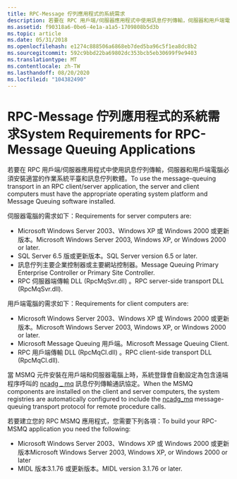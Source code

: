 ```yaml
---
title: RPC-Message 佇列應用程式的系統需求
description: 若要在 RPC 用戶端/伺服器應用程式中使用訊息佇列傳輸，伺服器和用戶端電腦必須安裝適當的作業系統平臺和訊息佇列軟體。
ms.assetid: f90318a6-0be6-4e1a-a1a5-1709808b5d3b
ms.topic: article
ms.date: 05/31/2018
ms.openlocfilehash: e1274c888506a6868eb7ded5ba96c5f1ea8dc8b2
ms.sourcegitcommit: 592c9bbd22ba69802dc353bcb5eb30699f9e9403
ms.translationtype: MT
ms.contentlocale: zh-TW
ms.lasthandoff: 08/20/2020
ms.locfileid: "104382490"
---
```

# <a name="system-requirements-for-rpc-message-queuing-applications"></a><span data-ttu-id="1c81a-103">RPC-Message 佇列應用程式的系統需求</span><span class="sxs-lookup"><span data-stu-id="1c81a-103">System Requirements for RPC-Message Queuing Applications</span></span>

<span data-ttu-id="1c81a-104">若要在 RPC 用戶端/伺服器應用程式中使用訊息佇列傳輸，伺服器和用戶端電腦必須安裝適當的作業系統平臺和訊息佇列軟體。</span><span class="sxs-lookup"><span data-stu-id="1c81a-104">To use the message-queuing transport in an RPC client/server application, the server and client computers must have the appropriate operating system platform and Message Queuing software installed.</span></span>

<span data-ttu-id="1c81a-105">伺服器電腦的需求如下：</span><span class="sxs-lookup"><span data-stu-id="1c81a-105">Requirements for server computers are:</span></span>

-   <span data-ttu-id="1c81a-106">Microsoft Windows Server 2003、Windows XP 或 Windows 2000 或更新版本。</span><span class="sxs-lookup"><span data-stu-id="1c81a-106">Microsoft Windows Server 2003, Windows XP, or Windows 2000 or later.</span></span>
-   <span data-ttu-id="1c81a-107">SQL Server 6.5 版或更新版本。</span><span class="sxs-lookup"><span data-stu-id="1c81a-107">SQL Server version 6.5 or later.</span></span>
-   <span data-ttu-id="1c81a-108">訊息佇列主要企業控制器或主要網站控制器。</span><span class="sxs-lookup"><span data-stu-id="1c81a-108">Message Queuing Primary Enterprise Controller or Primary Site Controller.</span></span>
-   <span data-ttu-id="1c81a-109">RPC 伺服器端傳輸 DLL (RpcMqSvr.dll) 。</span><span class="sxs-lookup"><span data-stu-id="1c81a-109">RPC server-side transport DLL (RpcMqSvr.dll).</span></span>

<span data-ttu-id="1c81a-110">用戶端電腦的需求如下：</span><span class="sxs-lookup"><span data-stu-id="1c81a-110">Requirements for client computers are:</span></span>

-   <span data-ttu-id="1c81a-111">Microsoft Windows Server 2003、Windows XP 或 Windows 2000 或更新版本。</span><span class="sxs-lookup"><span data-stu-id="1c81a-111">Microsoft Windows Server 2003, Windows XP, or Windows 2000 or later.</span></span>
-   <span data-ttu-id="1c81a-112">Microsoft Message Queuing 用戶端。</span><span class="sxs-lookup"><span data-stu-id="1c81a-112">Microsoft Message Queuing Client.</span></span>
-   <span data-ttu-id="1c81a-113">RPC 用戶端傳輸 DLL (RpcMqCl.dll) 。</span><span class="sxs-lookup"><span data-stu-id="1c81a-113">RPC client-side transport DLL (RpcMqCl.dll).</span></span>

<span data-ttu-id="1c81a-114">當 MSMQ 元件安裝在用戶端和伺服器電腦上時，系統登錄會自動設定為包含遠端程序呼叫的 [ncadg \_ mq](/windows/desktop/Midl/ncadg-mq) 訊息佇列傳輸通訊協定。</span><span class="sxs-lookup"><span data-stu-id="1c81a-114">When the MSMQ components are installed on the client and server computers, the system registries are automatically configured to include the [ncadg\_mq](/windows/desktop/Midl/ncadg-mq) message-queuing transport protocol for remote procedure calls.</span></span>

<span data-ttu-id="1c81a-115">若要建立您的 RPC MSMQ 應用程式，您需要下列各項：</span><span class="sxs-lookup"><span data-stu-id="1c81a-115">To build your RPC-MSMQ application you need the following:</span></span>

-   <span data-ttu-id="1c81a-116">Microsoft Windows Server 2003、Windows XP 或 Windows 2000 或更新版本</span><span class="sxs-lookup"><span data-stu-id="1c81a-116">Microsoft Windows Server 2003, Windows XP, or Windows 2000 or later</span></span>
-   <span data-ttu-id="1c81a-117">MIDL 版本3.1.76 或更新版本。</span><span class="sxs-lookup"><span data-stu-id="1c81a-117">MIDL version 3.1.76 or later.</span></span>

 

 